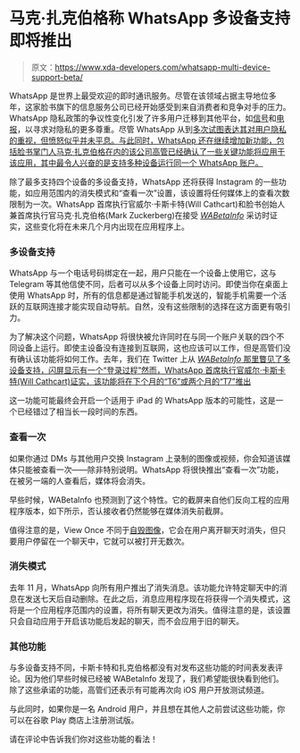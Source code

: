 # 马克·扎克伯格称 WhatsApp 多设备支持即将推出

> 原文：<https://www.xda-developers.com/whatsapp-multi-device-support-beta/>

WhatsApp 是世界上最受欢迎的即时通讯服务。尽管在该领域占据主导地位多年，这家脸书旗下的信息服务公司已经开始感受到来自消费者和竞争对手的压力。WhatsApp 隐私政策的争议性变化引发了许多用户迁移到其他平台，如[信号](https://www.xda-developers.com/signal/)和[电报](https://www.xda-developers.com/telegram-7-7-update-changelog/)，以寻求对隐私的更多尊重。尽管 WhatsApp 从到[多次试图表达其对用户隐私的重视，但愤怒似乎并未平息。与此同时，WhatsApp 还在继续增加新功能，包括脸书掌门人马克·扎克伯格在内的该公司高管已经确认了一些关键功能将应用于该应用，其中最令人兴奋的是支持多种设备运行同一个 WhatsApp 账户。](https://www.xda-developers.com/whatsapp-wont-limit-user-accounts-india/)

除了最多支持四个设备的多设备支持，WhatsApp 还将获得 Instagram 的一些功能，如应用范围内的消失模式和“查看一次”设置，该设置将任何媒体上的查看次数限制为一次。WhatsApp 首席执行官威尔·卡斯卡特(Will Cathcart)和脸书创始人兼首席执行官马克·扎克伯格(Mark Zuckerberg)在接受 [*WABetaInfo*](https://wabetainfo.com/will-cathcart-and-mark-zuckerberg-confirm-to-wabetainfo-3-features-to-come-on-whatsapp/) 采访时证实，这些变化将在未来几个月内出现在应用程序上。

### 多设备支持

WhatsApp 与一个电话号码绑定在一起，用户只能在一个设备上使用它，这与 Telegram 等其他信使不同，后者可以从多个设备上同时访问。即使当你在桌面上使用 WhatsApp 时，所有的信息都是通过智能手机发送的，智能手机需要一个活跃的互联网连接才能实现自动导航。自然，没有这些限制的选择在这方面更有吸引力。

为了解决这个问题，WhatsApp 将很快被允许同时在与同一个账户关联的四个不同设备上运行。即使主设备没有连接到互联网，这也应该可以工作，但是高管们没有确认该功能将如何工作。去年，我们在 Twitter 上从 [*WABetaInfo* 那里瞥见了多设备支持，闪屏显示有一个“登录过程”然而，WhatsApp 首席执行官威尔·卡斯卡特(Will Cathcart)证实，该功能将在下个月的“T6”或两个月的“T7”推出](https://twitter.com/WABetaInfo/status/1271251475600154625)

这一功能可能最终会开启一个适用于 iPad 的 WhatsApp 版本的可能性，这是一个已经错过了相当长一段时间的东西。

### 查看一次

如果你通过 DMs 与其他用户交换 Instagram 上录制的图像或视频，你会知道该媒体只能被查看一次——除非特别说明。WhatsApp 将很快推出“查看一次”功能，在被另一端的人查看后，媒体将会消失。

早些时候，WABetaInfo 也预测到了这个特性。它的截屏来自他们反向工程的应用程序版本，如下所示，否认接收者仍然能够在媒体消失前截屏。

值得注意的是，View Once 不同于[自毁图像](https://www.xda-developers.com/whatsapp-is-working-on-a-new-feature-that-will-let-you-share-self-destructing-images/)，它会在用户离开聊天时消失，但只要用户停留在一个聊天中，它就可以被打开无数次。

### 消失模式

去年 11 月，WhatsApp 向所有用户推出了消失消息。该功能允许特定聊天中的消息在发送七天后自动删除。在此之后，消息应用程序现在将获得一个消失模式，这将是一个应用程序范围内的设置，将所有聊天更改为消失。值得注意的是，该设置只会自动应用于开启该功能后发起的聊天，而不会应用于旧的聊天。

### 其他功能

与多设备支持不同，卡斯卡特和扎克伯格都没有对发布这些功能的时间表发表评论。因为他们早些时候已经被 WABetaInfo 发现了，我们希望能很快看到他们。除了这些承诺的功能，高管们还表示有可能再次向 iOS 用户开放测试频道。

与此同时，如果你是一名 Android 用户，并且想在其他人之前尝试这些功能，你可以在谷歌 Play 商店上注册测试版。

请在评论中告诉我们你对这些功能的看法！